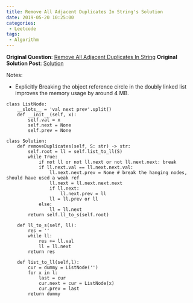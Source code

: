 ```yaml
---
title: Remove All Adjacent Duplicates In String's Solution
date: 2019-05-20 10:25:00
categories:
 - Leetcode
tags:
 - Algorithm
---
```


**Original Question**: [Remove All Adjacent Duplicates In String](https://leetcode.com/problems/remove-all-adjacent-duplicates-in-string)
**Original Solution Post**: [Solution](https://leetcode.com/problems/remove-all-adjacent-duplicates-in-string/discuss/295660/python-on-linked-list-solution)

Notes:




- Explicitly Breaking the object reference circle in the doubly linked list improves the memory usage by around 4 MB.

```
class ListNode:
    __slots__ = 'val next prev'.split()
    def __init__(self, x):
        self.val = x
        self.next = None
        self.prev = None

class Solution:
    def removeDuplicates(self, S: str) -> str:
        self.root = ll = self.list_to_ll(S)
        while True:
            if not ll or not ll.next or not ll.next.next: break
            if ll.next.val == ll.next.next.val:
                ll.next.next.prev = None # break the hanging nodes, should have used a weak ref
                ll.next = ll.next.next.next
                if ll.next:
                    ll.next.prev = ll
                ll = ll.prev or ll
            else: 
                ll = ll.next
        return self.ll_to_s(self.root)
    
    def ll_to_s(self, ll):
        res = ''
        while ll:
            res += ll.val
            ll = ll.next
        return res            
        
    def list_to_ll(self,l):
        cur = dummy = ListNode('')
        for x in l:
            last = cur
            cur.next = cur = ListNode(x)
            cur.prev = last
        return dummy

```


